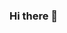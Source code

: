 ### Hi there 👋

<!--
**mjscandiuzzi/mjscandiuzzi** is a ✨ _special_ ✨ repository because its `README.md` (this file) appears on your GitHub profile.

- 🔭 I’m currently working on ...
- 👯 I’m looking to collaborate on LabRI/Unesp internship
- 🤔 I’m looking for help with python skills
- 💬 Ask me about ...
- 📫 How to reach me: mj.scandiuzzi@unesp.br
- 😄 Pronouns: she/her
-->
